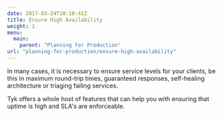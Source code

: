 ```yaml
---
date: 2017-03-24T10:10:41Z
title: Ensure High Availability
weight: 1
menu:
  main:
    parent: "Planning for Production"
url: "planning-for-production/ensure-high-availability"
---
```


In many cases, it is necessary to ensure service levels for your clients, be this in maximum round-trip times, guaranteed responses, self-healing architecture or triaging failing services.

Tyk offers a whole host of features that can help you with ensuring that uptime is high and SLA's are enforceable.